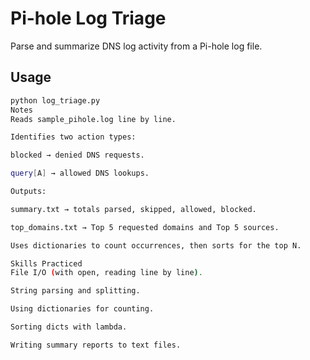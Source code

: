 # Pi-hole Log Triage
Parse and summarize DNS log activity from a Pi-hole log file.

## Usage
```bash
python log_triage.py
Notes
Reads sample_pihole.log line by line.

Identifies two action types:

blocked → denied DNS requests.

query[A] → allowed DNS lookups.

Outputs:

summary.txt → totals parsed, skipped, allowed, blocked.

top_domains.txt → Top 5 requested domains and Top 5 sources.

Uses dictionaries to count occurrences, then sorts for the top N.

Skills Practiced
File I/O (with open, reading line by line).

String parsing and splitting.

Using dictionaries for counting.

Sorting dicts with lambda.

Writing summary reports to text files.
